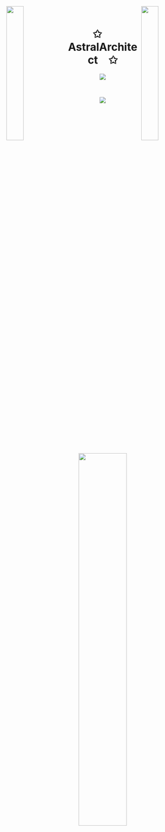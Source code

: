 <img align="left" src="https://user-images.githubusercontent.com/65187002/144930161-2f783401-8d27-4fdf-a2f7-cc0ba32f1f1f.gif" width="30%" style="display:inline;"><img align="right" src="https://user-images.githubusercontent.com/65187002/144930161-2f783401-8d27-4fdf-a2f7-cc0ba32f1f1f.gif" width="30%" style="display:inline;">
<br>
<p align="center">
    <h1 align="center">✩&emsp;AstralArchitect&emsp;✩</h1>
</p>
<p align="center">
    <img src="https://readme-typing-svg.herokuapp.com/?lines=Yooooooooooo;Welcome+on+my+profile!;Have+a+look+around!&font=Fira%20Code&color=%23D62F79&center=true&width=280&height=50">
</p>
<br>
<p align="center">
    <img id="preview" src="https://komarev.com/ghpvc/?username=AstralArchitect&color=grey">
</p>
<p align="center">
    <a href="https://github.com/AstralArchitect"><img width="50%" src="https://github-readme-stats.vercel.app/api/top-langs/?username=AstralArchitect&theme=auto&layout=compact&hide=html,css&langs_count=8&bg_color=101010&hide_title=false"></a>
</p>
